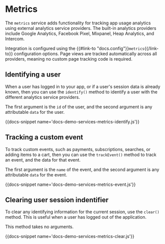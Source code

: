 # Metrics

The `metrics` service adds functionality for tracking app usage analytics using external analytics service providers. The built-in analytics providers include Google Analytics, Facebook Pixel, Mixpanel, Heap Analytics, and Intercom.

Integration is configured using the {{#link-to "docs.config"}}`metrics`{{/link-to}} configuration options. Page views are tracked automatically across all providers, meaning no custom page tracking code is required.

## Identifying a user

When a user has logged in to your app, or if a user's session data is already known, then you can use the `identify()` method to identify a user with the different analytics service providers.

The first argument is the `id` of the user, and the second argument is any attributable `data` for the user.

{{docs-snippet name='docs-demo-services-metrics-identify.js'}}

## Tracking a custom event

To track custom events, such as payments, subscriptions, searches, or adding items to a cart, then you can use the `trackEvent()` method to track an event, and the data for that event.

The first argument is the `name` of the event, and the second argument is any attributable `data` for the event.

{{docs-snippet name='docs-demo-services-metrics-event.js'}}

## Clearing user session indentifier

To clear any identifying information for the current session, use the `clear()` method. This is useful when a user has logged out of the application.

This method takes no arguments.

{{docs-snippet name='docs-demo-services-metrics-clear.js'}}

